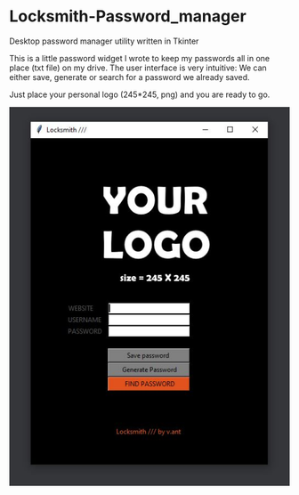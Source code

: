 # Locksmith-Password_manager

Desktop password manager utility written in Tkinter

This is a little password widget I wrote to keep my passwords all in one place (txt file) on my drive.
The user interface is very intuitive: We can either save, generate or search for a password we already saved. 

Just place your personal logo (245*245, png) and you are ready to go. 


![](locksmith_ui.JPG)
